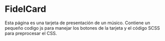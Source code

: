 # FidelCard
Esta página es una tarjeta de presentación de un músico.
Contiene un pequeño codigo js para manejar los botones de la tarjeta y el código SCSS para preprocesar el CSS.
